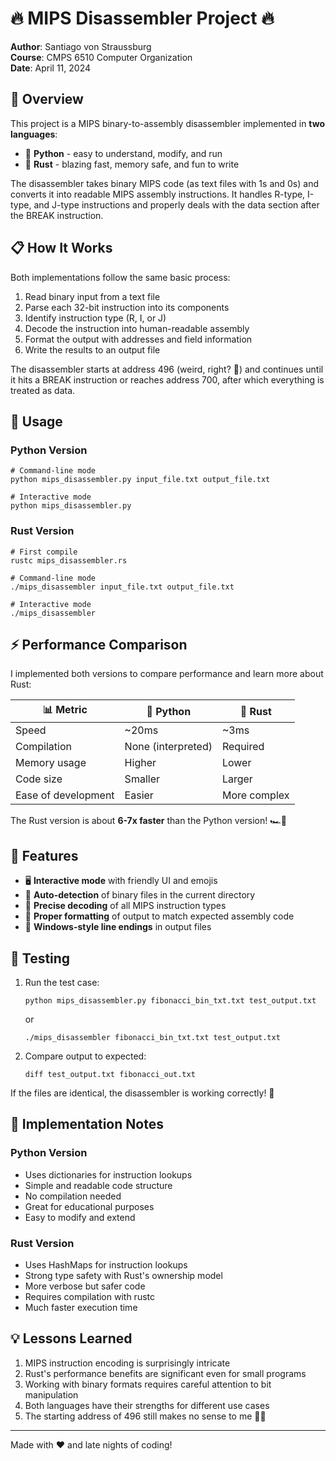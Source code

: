 # 🔥 MIPS Disassembler Project 🔥

**Author**: Santiago von Straussburg  
**Course**: CMPS 6510 Computer Organization  
**Date**: April 11, 2024

## 🚀 Overview

This project is a MIPS binary-to-assembly disassembler implemented in **two languages**:
- 🐍 **Python** - easy to understand, modify, and run
- 🦀 **Rust** - blazing fast, memory safe, and fun to write

The disassembler takes binary MIPS code (as text files with 1s and 0s) and converts it into readable MIPS assembly instructions. It handles R-type, I-type, and J-type instructions and properly deals with the data section after the BREAK instruction.

## 📋 How It Works

Both implementations follow the same basic process:

1. Read binary input from a text file
2. Parse each 32-bit instruction into its components
3. Identify instruction type (R, I, or J)
4. Decode the instruction into human-readable assembly
5. Format the output with addresses and field information
6. Write the results to an output file

The disassembler starts at address 496 (weird, right? 🤔) and continues until it hits a BREAK instruction or reaches address 700, after which everything is treated as data.

## 🔨 Usage

### Python Version
```
# Command-line mode
python mips_disassembler.py input_file.txt output_file.txt

# Interactive mode
python mips_disassembler.py
```

### Rust Version
```
# First compile
rustc mips_disassembler.rs

# Command-line mode
./mips_disassembler input_file.txt output_file.txt

# Interactive mode
./mips_disassembler
```

## ⚡ Performance Comparison

I implemented both versions to compare performance and learn more about Rust:

| 📊 Metric | 🐍 Python | 🦀 Rust |
|-----------|------------|---------|
| Speed | ~20ms | ~3ms |
| Compilation | None (interpreted) | Required |
| Memory usage | Higher | Lower |
| Code size | Smaller | Larger |
| Ease of development | Easier | More complex |

The Rust version is about **6-7x faster** than the Python version! 🏎️💨

## 🌟 Features

- 🖥️ **Interactive mode** with friendly UI and emojis
- 📁 **Auto-detection** of binary files in the current directory
- 🎯 **Precise decoding** of all MIPS instruction types
- 📝 **Proper formatting** of output to match expected assembly code
- 💾 **Windows-style line endings** in output files

## 🧪 Testing

1. Run the test case:
   ```
   python mips_disassembler.py fibonacci_bin_txt.txt test_output.txt
   ```
   or
   ```
   ./mips_disassembler fibonacci_bin_txt.txt test_output.txt
   ```

2. Compare output to expected:
   ```
   diff test_output.txt fibonacci_out.txt
   ```

If the files are identical, the disassembler is working correctly! 🎉

## 📝 Implementation Notes

### Python Version
- Uses dictionaries for instruction lookups
- Simple and readable code structure
- No compilation needed
- Great for educational purposes
- Easy to modify and extend

### Rust Version
- Uses HashMaps for instruction lookups
- Strong type safety with Rust's ownership model
- More verbose but safer code
- Requires compilation with rustc
- Much faster execution time

## 💡 Lessons Learned

1. MIPS instruction encoding is surprisingly intricate
2. Rust's performance benefits are significant even for small programs
3. Working with binary formats requires careful attention to bit manipulation
4. Both languages have their strengths for different use cases
5. The starting address of 496 still makes no sense to me 🤷‍♂️

---

Made with ❤️ and late nights of coding!
